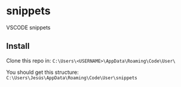 # snippets
VSCODE snippets

## Install
Clone this repo in: `C:\Users\<USERNAME>\AppData\Roaming\Code\User\`

You should get this structure: `C:\Users\Jesús\AppData\Roaming\Code\User\snippets`
